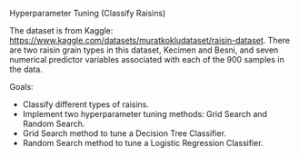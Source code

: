 Hyperparameter Tuning (Classify Raisins)

The dataset is from Kaggle: https://www.kaggle.com/datasets/muratkokludataset/raisin-dataset.
There are two raisin grain types in this dataset, Kecimen and Besni, 
and seven numerical predictor variables associated with each of the 900 samples in the data.

Goals:
- Classify different types of raisins.
- Implement two hyperparameter tuning methods: Grid Search and Random Search.
- Grid Search method to tune a Decision Tree Classifier.
- Random Search method to tune a Logistic Regression Classifier.
